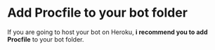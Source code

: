 # Add Procfile to your bot folder
If you are going to host your bot on Heroku, **i recommend you to add Procfile** to your bot folder.                    